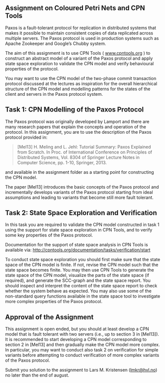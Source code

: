 ## Assignment on Coloured Petri Nets and CPN Tools

Paxos is a fault-tolerant protocol for replication in distributed systems that makes it possible to maintain consistent copies of data replicated across multiple servers. The Paxos protocol is used in production systems such as Apache Zookeeper and Google’s Chubby system. 

The aim of this assignment is to use CPN Tools ( www.cpntools.org ) to construct an abstract model of a variant of the Paxos protocol and apply state space exploration to validate the CPN model and verify behavioural properties of the protocol. 

You may want to use the CPN model of the two-phase commit transaction protocol discussed at the lectures as inspiration for the overall hierarchical structure of the CPN model and modelling patterns for the states of the client and servers in the Paxos protocol system. 

## Task 1: CPN Modelling of the Paxos Protocol

The Paxos protocol was originally developed by Lamport and there are many research papers that explain the concepts and operation of the protocol. In this assignment, you are to use the description of the Paxos protocol provided in:

>[Mel13] H. Meling and L. Jehl: Tutorial Summary: Paxos Explained from Scratch. In Proc. of International Conference on Principles of Distributed Systems, Vol. 8304 of Springer Lecture Notes in Computer Science, pp. 1-10, Springer, 2013.

and available in the assignment folder  as a starting point for constructing the CPN model. 

The paper [Mel13] introduces the basic concepts of the Paxos protocol and incrementally develops variants of the Paxos protocol starting from ideal assumptions and leading to variants that become still more fault tolerant. 

## Task 2: State Space Exploration and Verification

In this task you are required to validate the CPN model constructed in task 1 using the support for state space exploration in CPN Tools, and to verify some key properties of the Paxos protocol. 

Documentation for the support of state space analysis in CPN Tools is available via: http://cpntools.org/documentation/tasks/verification/start 

To conduct state space exploration you should first make sure that the state space of the CPN model is finite. If not, revise the CPN model such that the state space becomes finite. You may then use CPN Tools to generate the state space of the CPN model, visualize the parts of the state space (if required), and generate the SCC-graph and the state space report. You should inspect and interpret the content of the state space report to check whether the system behave as expected. You may also use some of the non-standard query functions available in the state space tool to investigate more complex properties of the Paxos protocol. 

## Approval of the Assignment

This assignment is open ended, but you should at least develop a CPN model that is fault tolerant with two servers (i.e., up to section 3 in [Mel13]). It is recommended to start developing a CPN model corresponding to section 2 in [Mel13] and then gradually make the CPN model more complex. In particular, you may want to conduct also task 2 on verification for simple variants before attempting to conduct verification of more complex variants of the Paxos protocol.

Submit you solution to the assignment to Lars M. Kristensen (lmkr@hvl.no) no later than the end of august. 
